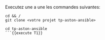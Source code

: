 Executez une a une les commandes suivantes: 

```shell
cd && /
git clone <votre projet tp-aston-ansible> 
```

```
cd tp-aston-ansible 
```{{execute T1}}




 